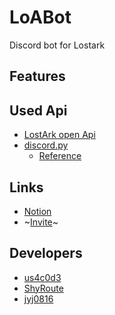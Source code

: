 # LoABot
Discord bot for Lostark

## Features

## Used Api

* [LostArk open Api](https://developer-lostark.game.onstove.com/)
* [discord.py](https://github.com/Rapptz/discord.py)
    * [Reference](https://discordpy.readthedocs.io/en/stable/api.html#)

## Links

* [Notion](https://us4c0d3.notion.site/95b05327db614d909e45552c25901ca0?pvs=4)
* ~[Invite]()~

## Developers

* [us4c0d3](https://github.com/us4c0d3)
* [ShyRoute](https://github.com/ShyRoute)
* [jyj0816](https://github.com/jyj0816)

